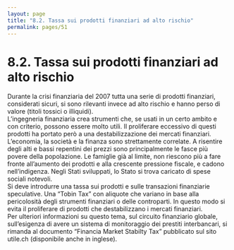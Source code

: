 ```yaml
---
layout: page
title: "8.2. Tassa sui prodotti finanziari ad alto rischio"
permalink: pages/51
---
```


# 8.2\. Tassa sui prodotti finanziari ad alto rischio

Durante la crisi finanziaria del 2007 tutta una serie di prodotti finanziari, considerati sicuri, si sono rilevanti invece ad alto rischio e hanno perso di valore (titoli tossici o illiquidi).  
 L’ingegneria finanziaria crea strumenti che, se usati in un certo ambito e con criterio, possono essere molto utili. Il proliferare eccessivo di questi prodotti ha portato però a una destabilizzazione dei mercati finanziari. L’economia, la società e la finanza sono strettamente correlate. A risentire degli alti e bassi repentini dei prezzi sono principalmente le fasce più povere della popolazione. Le famiglie già al limite, non riescono più a fare fronte all’aumento dei prodotti e alla crescente pressione fiscale, e cadono nell’indigenza. Negli Stati sviluppati, lo Stato si trova caricato di spese sociali notevoli.  
 Si deve introdurre una tassa sui prodotti e sulle transazioni finanziarie speculative. Una “Tobin Tax” con aliquote che variano in base alla pericolosità degli strumenti finanziari o delle controparti. In questo modo si evita il proliferare di prodotti che destabilizzano i mercati finanziari.  
 Per ulteriori informazioni su questo tema, sul circuito finanziario globale, sull’esigenza di avere un sistema di monitoraggio dei prestiti interbancari, si rimanda al documento “Financia Market Stabilty Tax” pubblicato sul sito utile.ch (disponibile anche in inglese).

